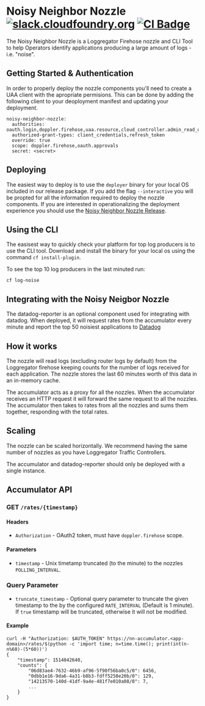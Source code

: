 Noisy Neighbor Nozzle
[![slack.cloudfoundry.org][slack-badge]][loggregator-slack]
[![CI Badge][ci-badge]][ci-pipeline]
=====================

The Noisy Neighbor Nozzle is a Loggregator Firehose nozzle and 
CLI Tool to help Operators identify applications producing a large
amount of logs - i.e. "noise". 

## Getting Started & Authentication
In order to properly deploy the nozzle components you'll need to create 
a UAA client with the apropriate permisions. This can be done by adding the
following client to your deoployment manifest and updating your deployment.


```
noisy-neighbor-nozzle:
  authorities: oauth.login,doppler.firehose,uaa.resource,cloud_controller.admin_read_only
  authorized-grant-types: client_credentials,refresh_token
  override: true
  scope: doppler.firehose,oauth.approvals
  secret: <secret>
```


## Deploying
The easiest way to deploy is to use the `deployer` binary for your local OS included in 
our release package. If you add the flag `--interactive` you will be propted for all
the information required to deploy the nozzle components. If you are interested in 
operationalizing the deployment experience you should use the [Noisy Neighbor Nozzle
Release][noisy-neighbor-nozzle-release].

## Using the CLI
The easisest way to quickly check your platform for top log producers is to use
the CLI tool. Download and install the binary for your local os using the command
`cf install-plugin`. 

To see the top 10 log producers in the last minuted run:

```
cf log-noise 
```

## Integrating with the Noisy Neigbor Nozzle
The datadog-reporter is an optional component used for integrating with datadog. 
When deployed, it will request rates from the accumulator every minute and 
report the top 50 noisiest applications to [Datadog][datadog]


## How it works

The nozzle will read logs (excluding router logs by default) from the
Loggregator firehose keeping counts for the number of logs received for each
application. The nozzle stores the last 60 minutes worth of this data in an
in-memory cache.

The accumulator acts as a proxy for all the nozzles. When the accumulator
receives an HTTP request it will forward the same request to all the nozzles.
The accumulator then takes to rates from all the nozzles and sums them together,
responding with the total rates.


## Scaling

The nozzle can be scaled horizontally. We recommend having the same number of
nozzles as you have Loggregator Traffic Controllers.

The accumulator and datadog-reporter should only be deployed with a single
instance.

## Accumulator API

### **GET** `/rates/{timestamp}`

#### Headers

- `Authorization` - OAuth2 token, must have `doppler.firehose` scope.

#### Parameters

- `timestamp` - Unix timetamp truncated (to the minute) to the nozzles `POLLING_INTERVAL`.

### Query Parameter

- `truncate_timestamp` - Optional query parameter to truncate the given
  timestamp to the by the configured `RATE_INTERVAL` (Default is 1 minute). If
  `true` timestamp will be truncated, otherwise it will not be modified.

#### Example

```
curl -H "Authorization: $AUTH_TOKEN" https://nn-accumulator.<app-domain>/rates/$(python -c 'import time; n=time.time(); print(int(n-n%60)-(5*60))')
{
    "timestamp": 1514042640,
    "counts": {
        "06d83ae4-7632-46b9-af96-5f90f56ba0c5/0": 6456,
        "0dbb1e16-9da6-4a31-b8b3-fdff5258e20b/0": 129,
        "14213570-140d-41df-9a4e-481f7e010a08/0": 7,
        ...
    }
}
```


[bosh]:              https://bosh.io
[nn-releases]:        https://github.com/cloudfoundry/noisy-neighbor-nozzle/releases
[cf-cli]:            https://github.com/cloudfoundry/cli
[datadog]:           https://datadoghq.com
[ci-badge]:          https://loggregator.ci.cf-app.com/api/v1/pipelines/loggregator/jobs/noisy-neighbor-nozzle-bump-submodule/badge
[ci-pipeline]:       https://loggregator.ci.cf-app.com/teams/main/pipelines/loggregator/jobs/noisy-neighbor-nozzle-bump-submodule
[slack-badge]:       https://slack.cloudfoundry.org/badge.svg
[firehose-details]:  https://github.com/cloudfoundry/loggregator-release#consuming-the-firehose
[loggregator-slack]: https://cloudfoundry.slack.com/archives/loggregator
[noisy-neighbor-nozzle]:         https://code.cloudfoundry.org/noisy-neighbor-nozzle
[noisy-neighbor-nozzle-release]: https://code.cloudfoundry.org/noisy-neighbor-nozzle-release
[uaa-user-vs-client]: https://github.com/cloudfoundry/uaa/blob/master/docs/UAA-Tokens.md#users-and-clients-and-other-actors
